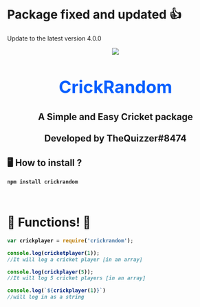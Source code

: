 <h1>Package fixed and updated 👍</h1>

<p>Update to the latest version 4.0.0</p>

<p align="center"><img align="center" style="margin-bottom:-6px" src="https://i.imgur.com/M5qtl0P.png"></p>


<h2 style="font-size:2.5rem; color:#075FFF" align="center">CrickRandom</h2>

<h2 align="center"> A Simple and Easy Cricket package<br><br>Developed by TheQuizzer#8474


## 🖥️ <b>How to install ?
```
npm install crickrandom
```
   
<br>
 
# 🎉 Functions! 🎉
```js
var crickplayer = require('crickrandom');

console.log(cricketplayer(1));
//It will log a cricket player [in an array]

console.log(crickplayer(5));
//It will log 5 cricket players [in an array]

console.log(`${crickplayer(1)}`)
//will log in as a string
```
<br>
   
   
